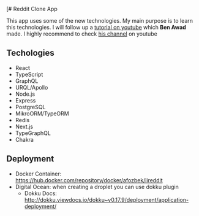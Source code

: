 [# Reddit Clone App

This app uses some of the new technologies. My main purpose is to learn this technologies. I will follow up a [tutorial on youtube](https://www.youtube.com/watch?v=I6ypD7qv3Z8&list=WL&index=2&t=1961s) which **Ben Awad** made. I highly recommend to check [his channel](https://www.youtube.com/channel/UC-8QAzbLcRglXeN_MY9blyw) on youtube

## Techologies

- React
- TypeScript
- GraphQL
- URQL/Apollo
- Node.js
- Express
- PostgreSQL
- MikroORM/TypeORM
- Redis
- Next.js
- TypeGraphQL
- Chakra

## Deployment
- Docker Container: https://hub.docker.com/repository/docker/afozbek/lireddit
- Digital Ocean: when creating a droplet you can use dokku plugin
  - Dokku Docs: http://dokku.viewdocs.io/dokku~v0.17.9/deployment/application-deployment/

